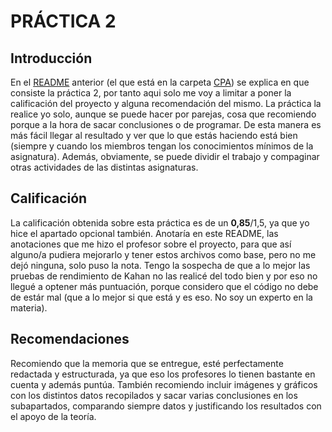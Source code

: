 # PRÁCTICA 2
## Introducción
En el [README](../README.md) anterior (el que está en la carpeta [CPA](../)) se explica en que consiste la práctica 2, por tanto aqui solo me voy a limitar a poner la calificación del proyecto y alguna recomendación del mismo.
La práctica la realice yo solo, aunque se puede hacer por parejas, cosa que recomiendo porque a la hora de sacar conclusiones o de programar. De esta manera es más fácil llegar al resultado y ver que lo que estás haciendo está bien (siempre y cuando los miembros tengan los conocimientos mínimos de la asignatura). Además, obviamente, se puede dividir el trabajo y compaginar otras actividades de las distintas asignaturas.

## Calificación
La calificación obtenida sobre esta práctica es de un **0,85**/1,5, ya que yo hice el apartado opcional también.
Anotaría en este README, las anotaciones que me hizo el profesor sobre el proyecto, para que así alguno/a pudiera mejorarlo y tener estos archivos como base, pero no me dejó ninguna, solo puso la nota. Tengo la sospecha de que a lo mejor las pruebas de rendimiento de Kahan no las realicé del todo bien y por eso no llegué a optener más puntuación, porque considero que el código no debe de estár mal (que a lo mejor si que está y es eso. No soy un experto en la materia).

## Recomendaciones
Recomiendo que la memoria que se entregue, esté perfectamente redactada y estructurada, ya que eso los profesores lo tienen bastante en cuenta y además puntúa. 
También recomiendo incluir imágenes y gráficos con los distintos datos recopilados y sacar varias conclusiones en los subapartados, comparando siempre datos y justificando los resultados con el apoyo de la teoría.
